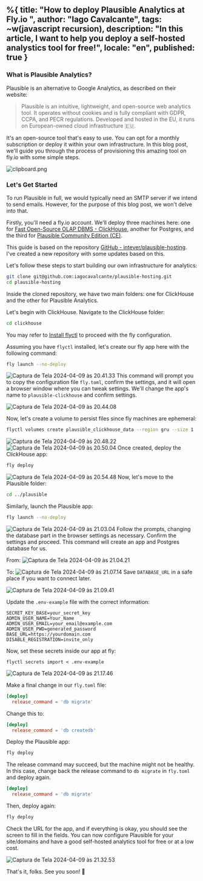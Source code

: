 %{
  title: "How to deploy Plausible Analytics at Fly.io ",
  author: "Iago Cavalcante",
  tags: ~w(javascript recursion),
  description: "In this article, I want to help you deploy a self-hosted analystics tool for free!",
  locale: "en",
  published: true
}
---

### What is Plausible Analytics?

Plausible is an alternative to Google Analytics, as described on their website:

> Plausible is an intuitive, lightweight, and open-source web analytics tool. It operates without cookies and is fully compliant with GDPR, CCPA, and PECR regulations. Developed and hosted in the EU, it runs on European-owned cloud infrastructure 🇪🇺.

It's an open-source tool that's easy to use. You can opt for a monthly subscription or deploy it within your own infrastructure. In this blog post, we'll guide you through the process of provisioning this amazing tool on fly.io with some simple steps.

![clipboard.png](https://uploads.inkdrop.app/attachments/user-fdfaa371b7f6d16427ab769a7f8931cd/file:OxTEvoY6-/index-public)

### Let's Get Started

To run Plausible in full, we would typically need an SMTP server if we intend to send emails. However, for the purpose of this blog post, we won't delve into that.

Firstly, you'll need a fly.io account. We'll deploy three machines here: one for [Fast Open-Source OLAP DBMS - ClickHouse](https://clickhouse.com/), another for Postgres, and the third for [Plausible Community Edition (CE)](https://plausible.io/docs/self-hosting).

This guide is based on the repository [GitHub - intever/plausible-hosting](https://github.com/intever/plausible-hosting). I've created a new repository with some updates based on this.

Let's follow these steps to start building our own infrastructure for analytics:

```bash
git clone git@github.com:iagocavalcante/plausible-hosting.git
cd plausible-hosting
```

Inside the cloned repository, we have two main folders: one for ClickHouse and the other for Plausible Analytics.

Let's begin with ClickHouse. Navigate to the ClickHouse folder:


```bash
cd clickhouse
```

You may refer to [Install flyctl](https://fly.io/docs/hands-on/install-flyctl/) to proceed with the fly configuration.

Assuming you have `flyctl` installed, let's create our fly app here with the following command:

```bash
fly launch --no-deploy
```

![Captura de Tela 2024-04-09 às 20.41.33](https://uploads.inkdrop.app/attachments/user-fdfaa371b7f6d16427ab769a7f8931cd/file:kjQ1VDG0I/index-public)
This command will prompt you to copy the configuration file `fly.toml`, confirm the settings, and it will open a browser window where you can tweak settings. We'll change the app's name to `plausible-clickhouse` and confirm settings.

![Captura de Tela 2024-04-09 às 20.44.08](https://uploads.inkdrop.app/attachments/user-fdfaa371b7f6d16427ab769a7f8931cd/file:CyHiJWaOe/index-public)

Now, let's create a volume to persist files since fly machines are ephemeral:

```bash
flyctl volumes create plausible_clickhouse_data --region gru --size 1
```

![Captura de Tela 2024-04-09 às 20.48.22](https://uploads.inkdrop.app/attachments/user-fdfaa371b7f6d16427ab769a7f8931cd/file:nwhog2hno/index-public)
![Captura de Tela 2024-04-09 às 20.50.04](https://uploads.inkdrop.app/attachments/user-fdfaa371b7f6d16427ab769a7f8931cd/file:g6fbYKkmJ/index-public)
Once created, deploy the ClickHouse app:

```bash
fly deploy
```

![Captura de Tela 2024-04-09 às 20.54.48](https://uploads.inkdrop.app/attachments/user-fdfaa371b7f6d16427ab769a7f8931cd/file:BDhZLYQP7/index-public)
Now, let's move to the Plausible folder:

```bash
cd ../plausible
```

Similarly, launch the Plausible app:

```bash
fly launch --no-deploy
```

![Captura de Tela 2024-04-09 às 21.03.04](https://uploads.inkdrop.app/attachments/user-fdfaa371b7f6d16427ab769a7f8931cd/file:AeYyDntn7/index-public)
Follow the prompts, changing the database part in the browser settings as necessary. Confirm the settings and proceed. This command will create an app and Postgres database for us.

From:
![Captura de Tela 2024-04-09 às 21.04.21](https://uploads.inkdrop.app/attachments/user-fdfaa371b7f6d16427ab769a7f8931cd/file:zop7pKhzM/index-public)

To:
![Captura de Tela 2024-04-09 às 21.07.14](https://uploads.inkdrop.app/attachments/user-fdfaa371b7f6d16427ab769a7f8931cd/file:C3N8Xr-9W/index-public)
Save `DATABASE_URL` in a safe place if you want to connect later.

![Captura de Tela 2024-04-09 às 21.09.41](https://uploads.inkdrop.app/attachments/user-fdfaa371b7f6d16427ab769a7f8931cd/file:F9yy_3cxi/index-public)

Update the `.env-example` file with the correct information:

```env
SECRET_KEY_BASE=your_secret_key
ADMIN_USER_NAME=Your_Name
ADMIN_USER_EMAIL=your_email@example.com
ADMIN_USER_PWD=generated_password
BASE_URL=https://yourdomain.com
DISABLE_REGISTRATION=invite_only
```

Now, set these secrets inside our app at fly:

```
flyctl secrets import < .env-example
```

![Captura de Tela 2024-04-09 às 21.17.46](https://uploads.inkdrop.app/attachments/user-fdfaa371b7f6d16427ab769a7f8931cd/file:01f5vHBrX/index-public)

Make a final change in our `fly.toml` file:

```toml
[deploy]
  release_command = 'db migrate'
```

Change this to:

```toml
[deploy]
  release_command = 'db createdb'
```

Deploy the Plausible app:

```bash
fly deploy
```

The release command may succeed, but the machine might not be healthy. In this case, change back the release command to `db migrate` in `fly.toml` and deploy again.


```toml
[deploy]
  release_command = 'db migrate'
```

Then, deploy again:

```bash
fly deploy
```

Check the URL for the app, and if everything is okay, you should see the screen to fill in the fields. You can now configure Plausible for your site/domains and have a good self-hosted analytics tool for free or at a low cost.

![Captura de Tela 2024-04-09 às 21.32.53](https://uploads.inkdrop.app/attachments/user-fdfaa371b7f6d16427ab769a7f8931cd/file:lerWuRR3A/index-public)

That's it, folks. See you soon! 🚀
